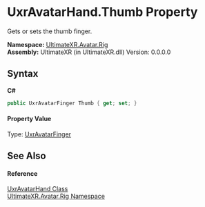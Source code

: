 # UxrAvatarHand.Thumb Property 
 

Gets or sets the thumb finger.

**Namespace:**&nbsp;<a href="N_UltimateXR_Avatar_Rig">UltimateXR.Avatar.Rig</a><br />**Assembly:**&nbsp;UltimateXR (in UltimateXR.dll) Version: 0.0.0.0

## Syntax

**C#**<br />
``` C#
public UxrAvatarFinger Thumb { get; set; }
```


#### Property Value
Type: <a href="T_UltimateXR_Avatar_Rig_UxrAvatarFinger">UxrAvatarFinger</a>

## See Also


#### Reference
<a href="T_UltimateXR_Avatar_Rig_UxrAvatarHand">UxrAvatarHand Class</a><br /><a href="N_UltimateXR_Avatar_Rig">UltimateXR.Avatar.Rig Namespace</a><br />